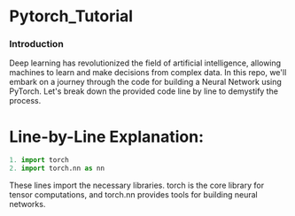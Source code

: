 # Pytorch_Tutorial
### Introduction
Deep learning has revolutionized the field of artificial intelligence, allowing machines to learn and make decisions from complex data.  In this repo, we'll embark on a journey through the code for building a Neural Network using PyTorch. Let's break down the provided code line by line to demystify the process.

# Line-by-Line Explanation:
```python
1. import torch
2. import torch.nn as nn
```
These lines import the necessary libraries. torch is the core library for tensor computations, and torch.nn provides tools for building neural networks.
